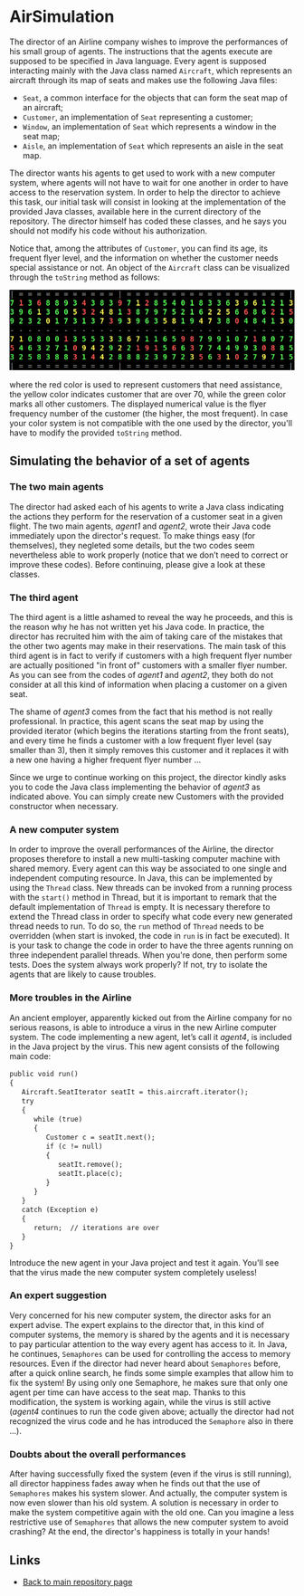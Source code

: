 
# AirSimulation

The director of an Airline company wishes to improve the performances of his small 
group of agents. The instructions that the agents execute are supposed to be specified 
in Java language. Every agent is supposed interacting mainly with the Java class 
named ```Aircraft```, which represents an aircraft through its map of seats and makes 
use the following Java files:

- ```Seat```, a common interface for the objects that can form the seat map of an aircraft;
- ```Customer```, an implementation of ```Seat``` representing a customer;
- ```Window```, an implementation of ```Seat``` which represents a window in the seat map;
- ```Aisle```, an implementation of ```Seat``` which represents an aisle in the seat map.

The director wants his agents to get used to work with a new computer system, where 
agents will not have to wait for one another in order to have access to the reservation 
system. In order to help the director to achieve this task, our initial task will consist 
in looking at the implementation of the provided Java classes, available here in the current
directory of the repository. The director himself has coded these classes, and he says you 
should not modify his code without his authorization.

Notice that, among the attributes of ```Customer```, you can find its age, its frequent
flyer level, and the information on whether the customer needs special assistance or not.
An object of the ```Aircraft``` class can be visualized through the ```toString``` method 
as follows:

![seatMap](seatMap.png)

where the red color is used to represent customers that need assistance, the yellow color 
indicates customer that are over 70, while the green color marks all other customers. The 
displayed numerical value is the flyer frequency number of the customer (the higher, the 
most frequent). In case your color system is not compatible with the one used by the 
director, you'll have to modify the provided ```toString``` method.

## Simulating the behavior of a set of agents

### The two main agents

The director had asked each of his agents to write a Java class indicating the actions they
perform for the reservation of a customer seat in a given flight. The two main agents, *agent1*
and *agent2*, wrote their Java code immediately upon the director's request. To make things
easy (for themselves), they negleted some details, but the two codes seem nevertheless able to
work properly (notice that we don’t need to correct or improve these codes). Before continuing,
please give a look at these classes.

### The third agent

The third agent is a little ashamed to reveal the way he proceeds, and this is the reason why
he has not written yet his Java code. In practice, the director has recruited him with the aim 
of taking care of the mistakes that the other two agents may make in their reservations. The main
task of this third agent is in fact to verify if customers with a high frequent flyer number are
actually positioned "in front of" customers with a smaller flyer number. As you can see from
the codes of *agent1* and *agent2*, they both do not consider at all this kind of information 
when placing a customer on a given seat.

The shame of *agent3* comes from the fact that his method is not really professional. In practice, 
this agent scans the seat map by using the provided iterator (which begins the iterations starting
from the front seats), and every time he finds a customer with a low frequent flyer level (say
smaller than 3), then it simply removes this customer and it replaces it with a new one having
a higher frequent flyer number ...

Since we urge to continue working on this project, the director kindly asks you to code the Java
class implementing the behavior of *agent3* as indicated above. You can simply create new
Customers with the provided constructor when necessary.

### A new computer system

In order to improve the overall performances of the Airline, the director proposes therefore to
install a new multi-tasking computer machine with shared memory. Every agent can this way be
associated to one single and independent computing resource. In Java, this can be implemented
by using the ```Thread``` class. New threads can be invoked from a running process with the
```start()``` method in Thread, but it is important to remark that the default implementation 
of ```Thread``` is empty. It is necessary therefore to extend the Thread class in order to 
specify what code every new generated thread needs to run. To do so, the ```run``` method 
of ```Thread``` needs to be overridden (when start is invoked, the code in ```run``` is in 
fact be executed). It is your task to change the code in order to have the three agents running 
on three independent parallel threads. When you're done, then perform some tests. Does the 
system always work properly? If not, try to isolate the agents that are likely to cause 
troubles.

### More troubles in the Airline

An ancient employer, apparently kicked out from the Airline company for no serious reasons, is
able to introduce a virus in the new Airline computer system. The code implementing a new agent, 
let’s call it *agent4*, is included in the Java project by the virus. This new agent consists of
the following main code:

	public void run()
	{
	   Aircraft.SeatIterator seatIt = this.aircraft.iterator();
	   try
	   {
	      while (true)
	      {
	         Customer c = seatIt.next();
	         if (c != null)
	         {
	            seatIt.remove();
	            seatIt.place(c);
	         }
	      }
	   }
	   catch (Exception e)
	   {
	      return;  // iterations are over
	   }
	}

Introduce the new agent in your Java project and test it again. You'll see that the virus made 
the new computer system completely useless!

### An expert suggestion

Very concerned for his new computer system, the director asks for an expert advise. The expert
explains to the director that, in this kind of computer systems, the memory is shared by the
agents and it is necessary to pay particular attention to the way every agent has access to it. 
In Java, he continues, ```Semaphores``` can be used for controlling the access to memory resources.
Even if the director had never heard about ```Semaphores``` before, after a quick online search, 
he finds some simple examples that allow him to fix the system! By using only one Semaphore, he 
makes sure that only one agent per time can have access to the seat map. Thanks to this 
modification, the system is working again, while the virus is still active (*agent4* continues
to run the code given above; actually the director had not recognized the virus code and he has
introduced the ```Semaphore``` also in there ...).

### Doubts about the overall performances

After having successfully fixed the system (even if the virus is still running), all director 
happiness fades away when he finds out that the use of ```Semaphores``` makes his system slower. 
And actually, the computer system is now even slower than his old system. A solution is necessary 
in order to make the system competitive again with the old one. Can you imagine a less restrictive 
use of ```Semaphores``` that allows the new computer system to avoid crashing? At the end, the 
director's happiness is totally in your hands!

## Links

* [Back to main repository page](../../README.md)

